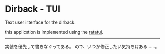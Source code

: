 Dirback - TUI
=============

Text user interface for the dirback.

this application is implemented using the [ratatui](https://ratatui.rs/).

---

実装を優先して書きなぐってある。
ので、いつか修正したい気持ちはある……。

